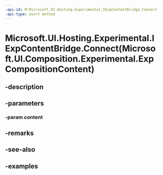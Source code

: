 ```yaml
---
-api-id: M:Microsoft.UI.Hosting.Experimental.IExpContentBridge.Connect(Microsoft.UI.Composition.Experimental.ExpCompositionContent)
-api-type: winrt method
---
```


# Microsoft.UI.Hosting.Experimental.IExpContentBridge.Connect(Microsoft.UI.Composition.Experimental.ExpCompositionContent)

<!--
public void Connect (Microsoft.UI.Composition.Experimental.ExpCompositionContent content);
-->


## -description

## -parameters

### -param content

## -remarks

## -see-also

## -examples


